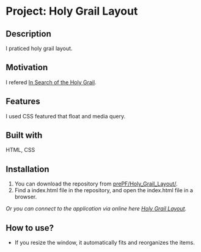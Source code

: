 # Project: Holy Grail Layout

## Description

I praticed holy grail layout.

## Motivation

I refered [In Search of the Holy Grail](http://alistapart.com/article/holygrail). 

## Features

I used CSS featured that float and media query.

## Built with

HTML, CSS

## Installation

1. You can download the repository from
[prePF/Holy_Grail_Layout/](https://github.com/leiachung41/prePF/tree/master/Holy_Grail_Layout/).
2. Find a index.html file in the repository, and open the index.html file in a browser.

*Or you can connect to the application via online here [Holy Grail Layout](https://leiachung41.github.io/prePF/Holy_Grail_Layout/index.html).*

## How to use?

- If you resize the window, it automatically fits and reorganizes the items.
